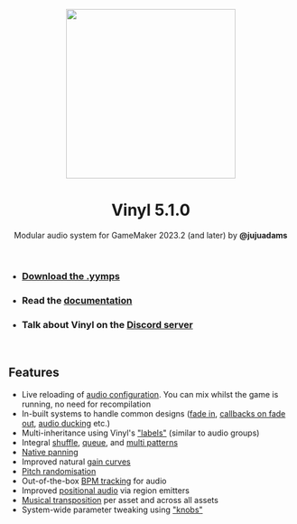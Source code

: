 <p align="center"><img src="https://raw.githubusercontent.com/JujuAdams/vinyl/master/LOGO.png" style="display:block; margin:auto; width:300px"></p>
<h1 align="center">Vinyl 5.1.0</h1>

<p align="center">Modular audio system for GameMaker 2023.2 (and later) by <b>@jujuadams</b></p>

&nbsp;

- ### [Download the .yymps](https://github.com/JujuAdams/Vinyl/releases/)
- ### Read the [documentation](http://jujuadams.github.io/Vinyl)
- ### Talk about Vinyl on the [Discord server](https://discord.gg/8krYCqr)

&nbsp;

## Features

- Live reloading of [audio configuration](http://jujuadams.github.io/Vinyl/Configuration). You can mix whilst the game is running, no need for recompilation
- In-built systems to handle common designs ([fade in](http://jujuadams.github.io/Vinyl/Playing-Audio), [callbacks on fade out](http://jujuadams.github.io/Vinyl/Stopping-Audio), [audio ducking](http://jujuadams.github.io/Vinyl/Stacks) etc.)
- Multi-inheritance using Vinyl's ["labels"](http://jujuadams.github.io/Vinyl/Labels) (similar to audio groups)
- Integral [shuffle](http://jujuadams.github.io/Vinyl/Shuffle-Patterns), [queue](http://jujuadams.github.io/Vinyl/Queue-Patterns), and [multi patterns](http://jujuadams.github.io/Vinyl/Multi-Patterns)
- [Native panning](http://jujuadams.github.io/Vinyl/Positional)
- Improved natural [gain curves](http://jujuadams.github.io/Vinyl/Gain)
- [Pitch randomisation](http://jujuadams.github.io/Vinyl/Pitch) 
- Out-of-the-box [BPM tracking](http://jujuadams.github.io/Vinyl/BPM) for audio
- Improved [positional audio](http://jujuadams.github.io/Vinyl/Positional) via region emitters
- [Musical transposition](http://jujuadams.github.io/Vinyl/Transposition) per asset and across all assets
- System-wide parameter tweaking using ["knobs"](http://jujuadams.github.io/Vinyl/Knobs)
